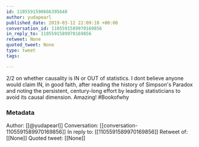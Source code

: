 ```yaml
---
id: 1105591590666395648
author: yudapearl
published_date: 2019-03-12 22:09:10 +00:00
conversation_id: 1105591589970169856
in_reply_to: 1105591589970169856
retweet: None
quoted_tweet: None
type: tweet
tags:

---
```


2/2
on whether causality is IN or OUT of statistics. I dont believe anyone would claim IN, in good faith, after reading the history of Simpson's Paradox and noting the persistent, century-long effort by leading statisticians  to avoid its causal dimension. Amazing! #Bookofwhy

### Metadata

Author: [[@yudapearl]]
Conversation: [[conversation-1105591589970169856]]
In reply to: [[1105591589970169856]]
Retweet of: [[None]]
Quoted tweet: [[None]]

